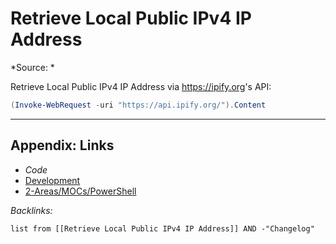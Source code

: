 # Retrieve Local Public IPv4 IP Address

\*Source: *

Retrieve Local Public IPv4 IP Address via <https://ipify.org>'s API:

````powershell
(Invoke-WebRequest -uri "https://api.ipify.org/").Content
````

---

## Appendix: Links

* *Code*
* [Development](../../../MOCs/Development.md)
* [2-Areas/MOCs/PowerShell](../../../MOCs/PowerShell.md)

*Backlinks:*

````dataview
list from [[Retrieve Local Public IPv4 IP Address]] AND -"Changelog"
````
